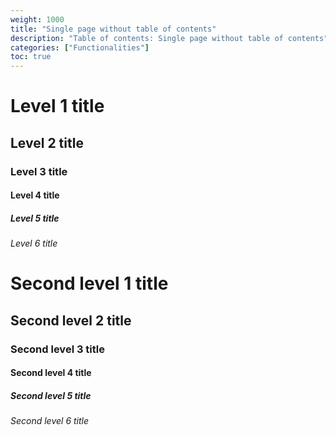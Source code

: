 ```yaml
---
weight: 1000
title: "Single page without table of contents"
description: "Table of contents: Single page without table of contents"
categories: ["Functionalities"]
toc: true
---
```


# Level 1 title
## Level 2 title
### Level 3 title
#### Level 4 title
##### Level 5 title
###### Level 6 title

# Second level 1 title
## Second level 2 title
### Second level 3 title
#### Second level 4 title
##### Second level 5 title
###### Second level 6 title